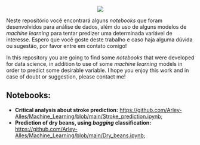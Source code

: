 <p align="center">
  <img src="/Datascience/Entenda-os-impactos-do-Data-Science-no-setor-de-log%C3%ADstica-1.jpg" >
</p>


Neste repositório você encontrará alguns *notebooks* que foram desenvolvidos para análise de dados, além do uso de alguns modelos de *machine learning* para tentar predizer uma determinada variável de interesse. Espero que você goste deste trabalho e caso haja alguma dúvida ou sugestão, por favor entre em contato comigo!

In this repository you are going to find some *notebooks* that were developed for data science, in addition to use of some *machine learning* models in order to predict some desirable variable. I hope you enjoy this work and in case of doubt or suggestion, please contact me!


## Notebooks:
* **Critical analysis about stroke prediction:** https://github.com/Arley-Alles/Machine_Learning/blob/main/Stroke_prediction.ipynb; 
* **Prediction of dry beans, using *bagging* classification:** https://github.com/Arley-Alles/Machine_Learning/blob/main/Dry_beans.ipynb;
